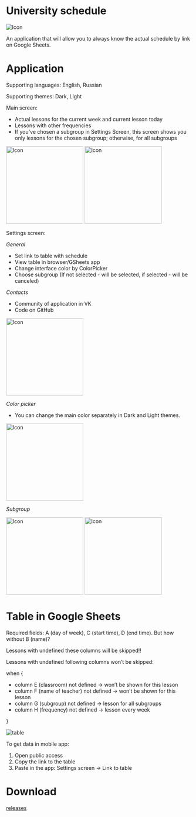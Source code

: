 # University schedule

![Icon](icons/icon.png)

An application that will allow you to always know the actual schedule by link on Google Sheets.

# Application

Supporting languages: English, Russian

Supporting themes: Dark, Light

Main screen:

- Actual lessons for the current week and current lesson today
- Lessons with other frequencies
- If you’ve chosen a subgroup in Settings Screen, this screen shows you only lessons for the chosen subgroup; otherwise, for all subgroups

<p>
<img src="readmemedia/nextlesson.png" alt="Icon" width="210">
<img src="readmemedia/currentlesson.png" alt="Icon" width="210">
</p>
Settings screen:

_General_

- Set link to table with schedule
- View table in browser/GSheets app
- Change interface color by ColorPicker
- Choose subgroup (If not selected - will be selected, if selected - will be canceled)

_Contacts_

- Community of application in VK
- Code on GitHub

<img src="readmemedia/settingsscreen.png" alt="Icon" width="210">

_Color picker_

- You can change the main color separately in Dark and Light themes.

<img src="readmemedia/colorpicker.png" alt="Icon" width="210">

_Subgroup_

<p>
    <img src="readmemedia/subgroup.png" alt="Icon" width="210">
    <img src="readmemedia/chosensubgroup.png" alt="Icon" width="210">
</p>

# Table in Google Sheets

Required fields: A (day of week), C (start time), D (end time). But how without B (name)?

Lessons with undefined these columns will be skipped!!

Lessons with undefined following columns won’t be skipped:

when {

- column E (classroom) not defined -> won’t be shown for this lesson
- column F (name of teacher) not defined -> won’t be shown for this lesson
- column G (subgroup) not defined -> lesson for all subgroups
- column H (frequency) not defined -> lesson every week

}

![table](readmemedia/table.png)

To get data in mobile app:

1. Open public access
2. Copy the link to the table
3. Paste in the app: Settings screen -> Link to table

# Download

[releases](https://github.com/vafeen/UniversitySchedule/releases)
